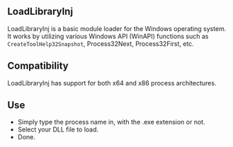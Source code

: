 ## LoadLibraryInj
LoadLibraryInj is a basic module loader for the Windows operating system. It works by utilizing various Windows API (WinAPI) functions such as ```CreateToolHelp32Snapshot```, Process32Next, Process32First, etc.

## Compatibility
LoadLibraryInj has support for both x64 and x86 process architectures.

## Use
- Simply type the process name in, with the .exe extension or not.
- Select your DLL file to load.
- Done.
